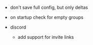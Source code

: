 * don't save full config, but only deltas
* on startup check for empty groups

* discord
  * add support for invite links
